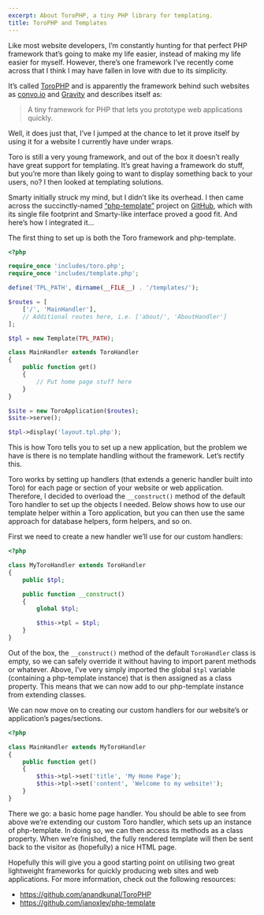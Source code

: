 ```yaml
---
excerpt: About ToroPHP, a tiny PHP library for templating.
title: ToroPHP and Templates
---
```

Like most website developers, I’m constantly hunting for that perfect PHP framework that’s going to make my life easier, instead of making my life easier for myself.
However, there’s one framework I’ve recently come across that I think I may have fallen in love with due to its simplicity.

It’s called [ToroPHP][1] and is apparently the framework behind such websites as [convo.io][2] and [Gravity][3] and describes itself as:

> A tiny framework for PHP that lets you prototype web applications quickly.

Well, it does just that, I’ve I jumped at the chance to let it prove itself by using it for a website I currently have under wraps.

Toro is still a very young framework, and out of the box it doesn’t really have great support for templating.
It’s great having a framework do stuff, but you’re more than likely going to want to display something back to your users, no?
I then looked at templating solutions.

Smarty initially struck my mind, but I didn’t like its overhead.
I then came across the succinctly-named [“php-template”][4] project on [GitHub][5], which with its single file footprint and Smarty-like interface proved a good fit.
And here’s how I integrated it…

The first thing to set up is both the Toro framework and php-template.

```php
<?php

require_once 'includes/toro.php';
require_once 'includes/template.php';

define('TPL_PATH', dirname(__FILE__) . '/templates/');

$routes = [
    ['/', 'MainHandler'],
    // Additional routes here, i.e. ['about/', 'AboutHandler']
];

$tpl = new Template(TPL_PATH);

class MainHandler extends ToroHandler
{
    public function get()
    {
        // Put home page stuff here
    }
}

$site = new ToroApplication($routes);
$site->serve();

$tpl->display('layout.tpl.php');
```

This is how Toro tells you to set up a new application, but the problem we have is there is no template handling without the framework.
Let’s rectify this.

Toro works by setting up handlers (that extends a generic handler built into Toro) for each page or section of your website or web application.
Therefore, I decided to overload the `__construct()` method of the default Toro handler to set up the objects I needed.
Below shows how to use our template helper within a Toro application, but you can then use the same approach for database helpers, form helpers, and so on.

First we need to create a new handler we’ll use for our custom handlers:

```php
<?php

class MyToroHandler extends ToroHandler
{
    public $tpl;

    public function __construct()
    {
        global $tpl;

        $this->tpl = $tpl;
    }
}
```

Out of the box, the `__construct()` method of the default `ToroHandler` class is empty, so we can safely override it without having to import parent methods or whatever.
Above, I’ve very simply imported the global `$tpl` variable (containing a php-template instance) that is then assigned as a class property.
This means that we can now add to our php-template instance from extending classes.

We can now move on to creating our custom handlers for our website’s or application’s pages/sections.

```php
<?php

class MainHandler extends MyToroHandler
{
    public function get()
    {
        $this->tpl->set('title', 'My Home Page');
        $this->tpl->set('content', 'Welcome to my website!');
    }
}
```

There we go: a basic home page handler.
You should be able to see from above we’re extending our custom Toro handler, which sets up an instance of php-template.
In doing so, we can then access its methods as a class property.
When we’re finished, the fully rendered template will then be sent back to the visitor as (hopefully) a nice HTML page.

Hopefully this will give you a good starting point on utilising two great lightweight frameworks for quickly producing web sites and web applications.
For more information, check out the following resources:

* https://github.com/anandkunal/ToroPHP
* https://github.com/ianoxley/php-template

[1]: http://toroweb.org/
[2]: http://convo.io/
[3]: http://gravity.com/
[4]: https://github.com/ianoxley/php-template
[5]: https://github.com

